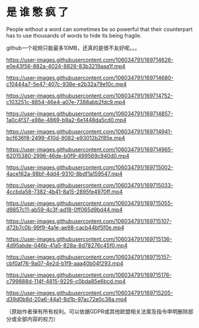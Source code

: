 # 是 谁 憋 疯 了

People without a word can sometimes be so powerful that their counterpart has to use thousands of words to hide its being fragile.

github一个视频只能最多10MB，还真的是很不友好呢。。。

https://user-images.githubusercontent.com/106034791/169714626-e0e43f56-882a-4024-8826-83b3219aaa1f.mp4

https://user-images.githubusercontent.com/106034791/169714680-c10444a7-5e47-407c-938e-e2b32a79e10c.mp4

https://user-images.githubusercontent.com/106034791/169714752-c103251c-8854-46e4-a07e-7388abb2fdc9.mp4

https://user-images.githubusercontent.com/106034791/169714857-1a0c4f37-a98e-4869-b9a2-6e1448da5cd0.mp4

https://user-images.githubusercontent.com/106034791/169714941-bcf636f8-2499-410d-9082-e93012b2f85e.mp4

https://user-images.githubusercontent.com/106034791/169714965-62015380-2996-46de-b0f9-499569c940d0.mp4

https://user-images.githubusercontent.com/106034791/169715002-4ace162a-98bf-4dd4-9310-8bdf1a159547.mp4

https://user-images.githubusercontent.com/106034791/169715033-4ccbda58-7382-4b41-8a15-2895fe4970ff.mp4

https://user-images.githubusercontent.com/106034791/169715055-d9857c11-ab59-4c3f-ad18-0ff065d9bd44.mp4

https://user-images.githubusercontent.com/106034791/169715107-d72b7c0b-99f9-4a1e-ae98-cacb44bf5f0e.mp4

https://user-images.githubusercontent.com/106034791/169715136-4d95abde-046b-41a5-828a-8d78276c45f0.mp4

https://user-images.githubusercontent.com/106034791/169715157-cbf0af76-9a07-4e2d-b1f9-aaa40b04f293.mp4

https://user-images.githubusercontent.com/106034791/169715176-c799888d-114f-4815-9226-c0bda85e6bcd.mp4

https://user-images.githubusercontent.com/106034791/169715205-d39d0b8d-20a6-44a1-8d1b-97ac72e0c38a.mp4

（原始作者保有所有权利。可以依据GDPR或其他欧盟相关法案及指令申明删除部分或全部内容的权力）
